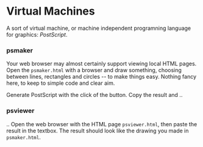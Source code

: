# Virtual Machines

A sort of virtual machine, or machine independent programning language
for graphics: *PostScript*.

### psmaker

Your web browser may almost certainly support viewing local HTML pages.
Open the `psmaker.html` with a browser and draw something, choosing between
lines, rectangles and circles -- to make things easy. Nothing fancy
here, to keep to simple code and clear aim.

Generate PostScript with the click of the button. Copy the result and ..

### psviewer

.. Open the web browser with the HTML page `psviewer.html`, then paste
the result in the textbox. The result should look like the drawing you
made in `psmaker.html`.

